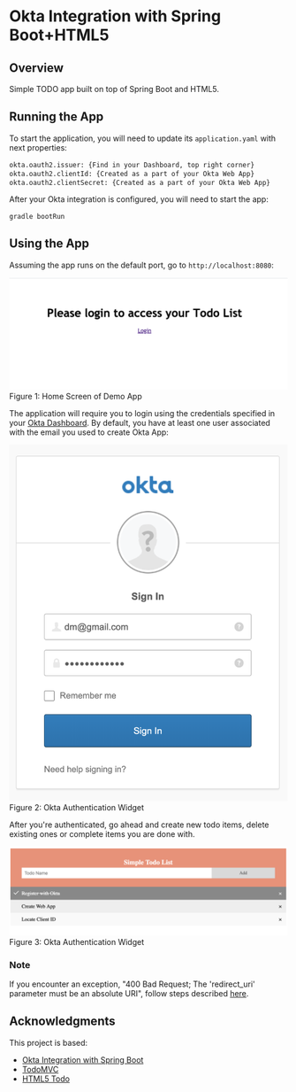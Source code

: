 # Okta Integration with Spring Boot+HTML5  

## Overview
Simple TODO app built on top of Spring Boot and HTML5.

## Running the App

To start the application, you will need to update its `application.yaml` with next properties:
 ```
okta.oauth2.issuer: {Find in your Dashboard, top right corner}
okta.oauth2.clientId: {Created as a part of your Okta Web App}
okta.oauth2.clientSecret: {Created as a part of your Okta Web App}
```

After your Okta integration is configured, you will need to start the app:

```
gradle bootRun
```

## Using the App
Assuming the app runs on the default port, go to `http://localhost:8080`:

![figure1](https://github.com/dmitryvinn/okta-springboot-html5/blob/master/docs/assets/figure1.png "figure1")
Figure 1: Home Screen of Demo App

The application will require you to login using the credentials specified in your [Okta Dashboard](https://developer.okta.com/product/user-management/).
By default, you have at least one user associated with the email you used to create Okta App:

![figure2](https://github.com/dmitryvinn/okta-springboot-html5/blob/master/docs/assets/figure2.png "figure1")
Figure 2: Okta Authentication Widget

After you're authenticated, go ahead and create new todo items, delete existing ones or complete items you are done with.

![figure3](https://github.com/dmitryvinn/okta-springboot-html5/blob/master/docs/assets/figure3.png "figure1")
Figure 3: Okta Authentication Widget

### Note
If you encounter an exception, "400 Bad Request; The 'redirect_uri' parameter must be an absolute URI", follow steps described [here](https://support.okta.com/help/s/article/The-redirect-uri-parameter-must-be-an-absolute-URI).

## Acknowledgments
This project is based:
* [Okta Integration with Spring Boot](https://developer.okta.com/blog/2018/09/26/build-a-spring-boot-webapp)
* [TodoMVC](http://todomvc.com/)
* [HTML5 Todo](https://www.w3schools.com/howto/howto_js_todolist.asp)

